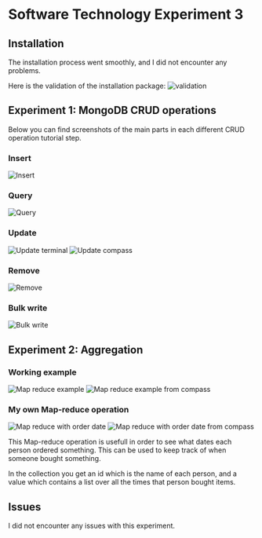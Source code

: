 # Software Technology Experiment 3

## Installation

The installation process went smoothly, and I did not encounter any problems.

Here is the validation of the installation package:
![validation](pictures_3/validated_package.png)

## Experiment 1: MongoDB CRUD operations
Below you can find screenshots of the main parts in each different CRUD
operation tutorial step.

### Insert
![Insert](pictures_3/insert.png)

### Query
![Query](pictures_3/query.png)

### Update
![Update terminal](pictures_3/update_terminal.png)
![Update compass](pictures_3/update_compass.png)

### Remove
![Remove](pictures_3/delete.png)

### Bulk write
![Bulk write](pictures_3/bulk_write.png)


## Experiment 2: Aggregation

### Working example

![Map reduce example](pictures_3/map_reduce.png)
![Map reduce example from compass](pictures_3/map_reduce_compass.png)

### My own Map-reduce operation

![Map reduce with order date](pictures_3/map_reduce_date.png)
![Map reduce with order date from compass](pictures_3/map_reduce_date_compass.png)

This Map-reduce operation is usefull in order to see what dates each person
ordered something. This can be used to keep track of when someone bought
something.

In the collection you get an id which is the name of each person,
and a value which contains a list over all the times that person bought
items.

## Issues

I did not encounter any issues with this experiment.

